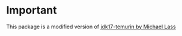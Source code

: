 # Important

This package is a modified version of [jdk17-temurin by Michael Lass](https://github.com/michaellass/AUR)

